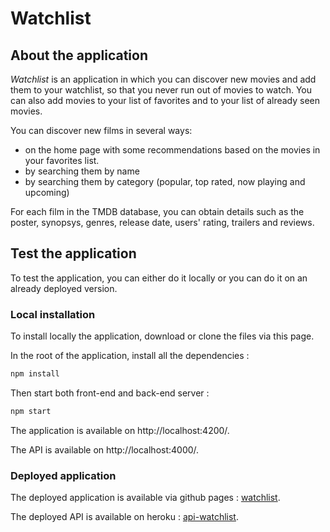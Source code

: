 # Watchlist
## About the application

_Watchlist_ is an application in which you can discover new movies and add them to your watchlist, so that you never run out of movies to watch. You can also add movies to your list of favorites and to your list of already seen movies.

You can discover new films in several ways:
- on the home page with some recommendations based on the movies in your favorites list.
- by searching them by name
- by searching them by category (popular, top rated, now playing and upcoming)

For each film in the TMDB database, you can obtain details such as the poster, synopsys, genres, release date, users' rating, trailers and reviews.

## Test the application

To test the application, you can either do it locally or you can do it on an already deployed version.

### Local installation

To install locally the application, download or clone the files via this page.

In the root of the application, install all the dependencies :

```bash
npm install
```

Then start both front-end and back-end server :

```bash
npm start
```

The application is available on http://localhost:4200/.

The API is available on http://localhost:4000/.

### Deployed application

The deployed application is available via github pages : [watchlist](https://maphdev.github.io/watchlist/).

The deployed API is available on heroku : [api-watchlist](https://api-watchlist.herokuapp.com/).
